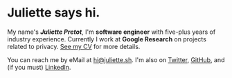 # Juliette says hi.

My name's **_Juliette Pretot_**, I'm **software engineer** with five-plus years of industry experience. Currently I work at **<span style="color: var(--gblue)">G</span><span style="color: var(--gred)">o</span><span style="color: var(--gyellow)">o</span><span style="color: var(--gblue)">g</span><span style="color: var(--ggreen)">l</span><span style="color: var(--gred)">e</span> Research** on projects related to  privacy. [See my CV](./CV.md) for more details.

You can reach me by eMail at [hi@juliette.sh](mailto:hi@juliette.sh). I'm also on [Twitter](https://twitter.com/juliettepretot), [GitHub](https://github.com/juliettepretot), and (if you must) [LinkedIn](https://www.linkedin.com/in/juliette-pretot-2a9530a5/).
